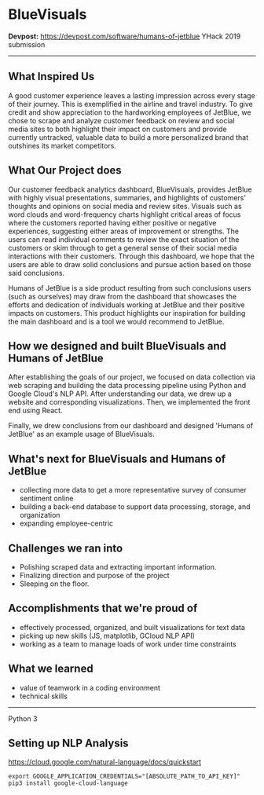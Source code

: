 # BlueVisuals

**Devpost:** https://devpost.com/software/humans-of-jetblue
YHack 2019 submission

---

## What Inspired Us

A good customer experience leaves a lasting impression across every stage of their journey. This is exemplified in the airline and travel industry. To give credit and show appreciation to the hardworking employees of JetBlue, we chose to scrape and analyze customer feedback on review and social media sites to both highlight their impact on customers and provide currently untracked, valuable data to build a more personalized brand that outshines its market competitors.

## What Our Project does

Our customer feedback analytics dashboard, BlueVisuals, provides JetBlue with highly visual presentations, summaries, and highlights of customers' thoughts and opinions on social media and review sites. Visuals such as word clouds and word-frequency charts highlight critical areas of focus where the customers reported having either positive or negative experiences, suggesting either areas of improvement or strengths. The users can read individual comments to review the exact situation of the customers or skim through to get a general sense of their social media interactions with their customers. Through this dashboard, we hope that the users are able to draw solid conclusions and pursue action based on those said conclusions.

Humans of JetBlue is a side product resulting from such conclusions users (such as ourselves) may draw from the dashboard that showcases the efforts and dedication of individuals working at JetBlue and their positive impacts on customers. This product highlights our inspiration for building the main dashboard and is a tool we would recommend to JetBlue. 

## How we designed and built BlueVisuals and Humans of JetBlue

After establishing the goals of our project, we focused on data collection via web scraping and building the data processing pipeline using Python and Google Cloud's NLP API. After understanding our data, we drew up a website and corresponding visualizations. Then, we implemented the front end using React.

Finally, we drew conclusions from our dashboard and designed 'Humans of JetBlue' as an example usage of BlueVisuals.

## What's next for BlueVisuals and Humans of JetBlue

- collecting more data to get a more representative survey of consumer sentiment online
- building a back-end database to support data processing, storage, and organization
- expanding employee-centric 

## Challenges we ran into

- Polishing scraped data and extracting important information.
- Finalizing direction and purpose of the project
- Sleeping on the floor.

## Accomplishments that we're proud of

- effectively processed, organized, and built visualizations for text data
- picking up new skills (JS, matplotlib, GCloud NLP API)
- working as a team to manage loads of work under time constraints

## What we learned

- value of teamwork in a coding environment
- technical skills

---

Python 3

## Setting up NLP Analysis

https://cloud.google.com/natural-language/docs/quickstart

```
export GOOGLE_APPLICATION_CREDENTIALS="[ABSOLUTE_PATH_TO_API_KEY]"
pip3 install google-cloud-language
```
